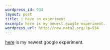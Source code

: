 ```yaml
--- 
wordpress_id: 934
layout: post
title: i have an experiment
excerpt: here is my newest google experiment.
wordpress_url: http://new.nata2.org/?p=934
---
```

<a href="http://watership.org">here</a> is my newest google experiment.

